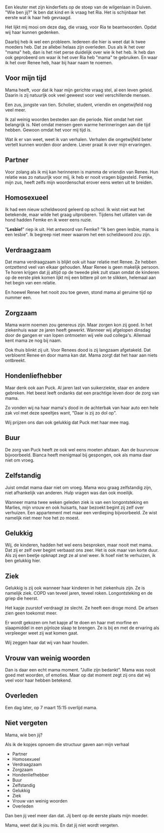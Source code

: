 Een kleuter met zijn kinderfiets op de stoep van de wilgenlaan in Duiven. "Wie
ben jij?" Ik ben dat kind en ik vraag het Ria. Het is schijnbaar het eerste wat
ik haar heb gevraagd. 

Het lijkt mij mooi om deze dag, die vraag, voor Ria te beantwoorden. Opdat wij
haar kunnen gedenken.

Daarbij heb ik wel een probleem. Iedereen die hier is weet dat ik twee moeders
heb. Dat ze allebei helaas zijn overleden. Dus als ik het over "mama" heb, dan
is het niet perse duidelijk over wie ik het heb. Ik heb dan ook geprobeerd om
waar ik het over Ria heb "mama" te gebruiken. En waar ik het over Renee heb,
haar bij haar naam te noemen. 

## Voor mijn tijd
Mama heeft, voor dat ik haar mijn gerichte vraag stel, al een leven geleid.
Daarin is zij natuurljk ook veel geweest voor veel verschillende mensen.

Een zus, jongste van tien. Scholier, student, vriendin en ongetwijfeld nog veel
meer.

Ik zal weinig woorden besteden aan die periode. Niet omdat het niet belangrijk
is. Niet omdat mensen geen warme herinneringen aan die tijd hebben. Gewoon omdat
het voor mij tijd is.

Wat ik er van weet, weet ik van verhalen. Verhalen die ongetwijfeld beter
vertelt kunnen worden door andere. Liever praat ik over mijn ervaringen.

## Partner
Voor zolang als ik mij kan herinneren is mamma de vriendin van Renee. Hun
relatie was zo natuurljk voor mij, ik heb er nooit vragen bijgesteld. Femke,
mijn zus, heeft zelfs mijn woordenschat erover eens weten uit te breiden.

## Homosexueel
Ik had een nieuw scheldwoord geleerd op school. Ik wist niet wat het betekende,
maar wilde het graag uitproberen. Tijdens het uitlaten van de hond hadden Femke
en ik weer eens ruzie. 

"**Lesbie!**" riep ik uit. Het antwoord van Femke? "Ik ben geen lesbie, mama is
een lesbie". Ik begreep niet meer waarom het een scheldwoord zou zijn. 

## Verdraagzaam
Dat mama verdraagzaam is blijkt ook uit haar relatie met Renee. Ze hebben
ontzettend veel van elkaar gehouden. Maar Renee is geen makelijk persoon. Te
horen krijgen dat jij altijd op de tweede plek zult staan omdat de kinderen op
de eerste plek komen lijkt mij een bittere pil om te slikken, helemaal aan het
begin van een relatie.

En hoewel Renee het nooit zou toe geven, stond mama al geruime tijd op nummer
een.

## Zorgzaam
Mama warm noemen zou genereus zijn. Maar zorgen kon zij goed. In het ziekenhuis
waar ze jaren heeft gewerkt. Wanneer wij afgelopen dinsdag door de gangen er van
lopen ontmoeten wij vele oud collega's. Allemaal kent mama ze nog bij naam.

Ook thuis blinkt zij uit. Voor Renees dood is zij langzaam afgetakeld. Dat
verbloemt Renee en door mama kan dat. Mama zorgt dat het haar aan niets
ontbreekt. 

## Hondenliefhebber
Maar denk ook aan Puck. Al jaren last van suikerziekte, staar en andere
gebreken. Het beest leeft ondanks dat een prachtige leven door de zorg van mama.

Zo vonden wij na haar mama's dood in de achterbak van haar auto een hele zak vol
met deze speeltjes want, "Daar is zij zo dol op".

Wij prijzen ons dan ook gelukkig dat Puck met haar mee mag.

## Buur
De zorg van Puck heeft ze ook wel eens moeten afstaan. Aan de buurvrouw
bijvoorbeeld. Bianca heeft menigmaal bij gespongen, ook als mama daar niet om
vroeg.

## Zelfstandig
Juist omdat mama daar niet om vroeg. Mama wou graag zelfstandig zijn, niet
afhankelijk van anderen. Hulp vragen was dan ook moeilijk.

Wanneer mama twee weken geleden ziek is van een longontsteking en Marlies, mijn
vrouw en ook huisarts, haar bezoekt begint zij zelf over verhuizen. Een
appartement met maar een verdieping bijvoorbeeld. Ze wist namelijk niet meer hoe
het zo moest.

## Gelukkig
Wij, de kinderen, hadden het wel eens besproken, maar nooit met mama. Dat zij er
zelf over begint verbaast ons zeer. Het is ook maar van korte duur. Als zij een
beetje opknapt zegt ze al snel weer. Ik hoef niet te verhuizen, ik ben gelukkig
hier.

## Ziek
Gelukkig is zij ook wanneer haar kinderen in het ziekenhuis zijn. Ze is
namelijk ziek. COPD van teveel jaren, teveel roken. Longontsteking en de griep
die heerst.

Het kapje zuurstof verdraagt ze slecht. Ze heeft een droge mond. De artsen zien
geen toekomst meer.

Er wordt gekozen om het kapje af te doen en haar met morfine en slaapmiddel in
een pijnloze slaap te brengen. Ze is bij en met de ervaring als verpleeger weet
zij wat komen gaat.

Wij zeggen haar dat wij van haar houden.

## Vrouw van weinig woorden
Dan is daar een echt mama moment. "Jullie zijn bedankt". Mama was nooit goed met
woorden, of emoties. Maar op dat moment zegt zij ons dat wij veel voor haar
hebben betekend.

## Overleden
Een dag later, op 7 maart 15:15 overlijd mama.

## Niet vergeten
Mama, wie ben jij?

Als ik de kopjes opnoem die structuur gaven aan mijn verhaal

* Partner
* Homosexueel
* Verdraagzaam
* Zorgzaam
* Hondenliefhebber
* Buur
* Zelfstandig
* Gelukkig
* Ziek
* Vrouw van weinig woorden
* Overleden

Dan ben jij veel meer dan dat. Jij bent op de eerste plaats mijn moeder.

Mama, weet dat ik jou mis. En dat jij niet wordt vergeten.
